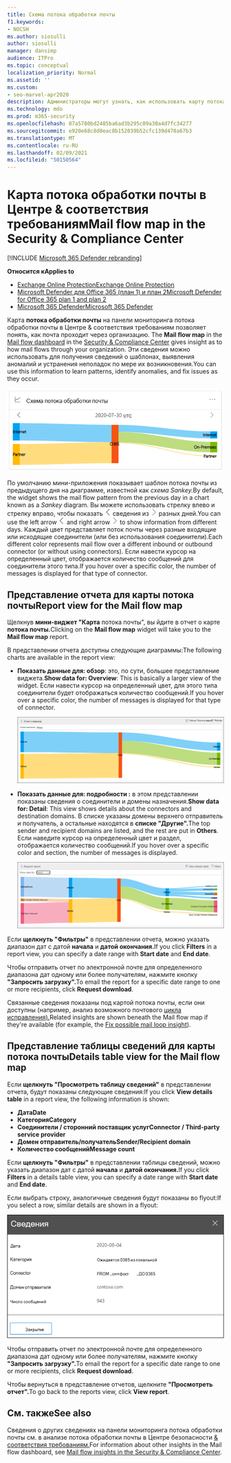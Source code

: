 ```yaml
---
title: Схема потока обработки почты
f1.keywords:
- NOCSH
ms.author: siosulli
author: siosulli
manager: dansimp
audience: ITPro
ms.topic: conceptual
localization_priority: Normal
ms.assetid: ''
ms.custom:
- seo-marvel-apr2020
description: Администраторы могут узнать, как использовать карту потока обработки почты на панели мониторинга потока обработки почты в Центре безопасности и соответствия требованиям & для визуализации и отслеживания потока обработки почты в организации через соединители и без использования соединители.
ms.technology: mdo
ms.prod: m365-security
ms.openlocfilehash: 87a5780bd2485ba6ad3b295c09a30a4d7fc34277
ms.sourcegitcommit: e920e68c8d0eac8b152039b52cfc139d478a67b3
ms.translationtype: MT
ms.contentlocale: ru-RU
ms.lasthandoff: 02/09/2021
ms.locfileid: "50150564"
---
```

# <a name="mail-flow-map-in-the-security--compliance-center"></a><span data-ttu-id="41456-103">Карта потока обработки почты в Центре & соответствия требованиям</span><span class="sxs-lookup"><span data-stu-id="41456-103">Mail flow map in the Security & Compliance Center</span></span>

[!INCLUDE [Microsoft 365 Defender rebranding](../includes/microsoft-defender-for-office.md)]

<span data-ttu-id="41456-104">**Относится к**</span><span class="sxs-lookup"><span data-stu-id="41456-104">**Applies to**</span></span>
- [<span data-ttu-id="41456-105">Exchange Online Protection</span><span class="sxs-lookup"><span data-stu-id="41456-105">Exchange Online Protection</span></span>](https://go.microsoft.com/fwlink/?linkid=2148611)
- [<span data-ttu-id="41456-106">Microsoft Defender для Office 365 (план 1) и план 2</span><span class="sxs-lookup"><span data-stu-id="41456-106">Microsoft Defender for Office 365 plan 1 and plan 2</span></span>](https://go.microsoft.com/fwlink/?linkid=2148715)
- [<span data-ttu-id="41456-107">Microsoft 365 Defender</span><span class="sxs-lookup"><span data-stu-id="41456-107">Microsoft 365 Defender</span></span>](https://go.microsoft.com/fwlink/?linkid=2118804)

<span data-ttu-id="41456-108">Карта **потока обработки почты** на [](https://protection.office.com) панели мониторинга потока обработки почты в Центре & соответствия требованиям позволяет понять, как почта проходит через организацию. [](mail-flow-insights-v2.md)</span><span class="sxs-lookup"><span data-stu-id="41456-108">The **Mail flow map** in the [Mail flow dashboard](mail-flow-insights-v2.md) in the [Security & Compliance Center](https://protection.office.com) gives insight as to how mail flows through your organization.</span></span> <span data-ttu-id="41456-109">Эти сведения можно использовать для получения сведений о шаблонах, выявления аномалий и устранения неполадок по мере их возникновения.</span><span class="sxs-lookup"><span data-stu-id="41456-109">You can use this information to learn patterns, identify anomalies, and fix issues as they occur.</span></span>

![Мини-приложения карты потока обработки почты на панели мониторинга потока обработки почты в Центре & соответствия требованиям](../../media/mfi-mail-flow-map-widget.png)

<span data-ttu-id="41456-111">По умолчанию мини-приложения показывает шаблон потока почты из предыдущего дня на диаграмме, известной как *схема Sankey.*</span><span class="sxs-lookup"><span data-stu-id="41456-111">By default, the widget shows the mail flow pattern from the previous day in a chart known as a *Sankey* diagram.</span></span> <span data-ttu-id="41456-112">Вы можете использовать стрелку влево и стрелку вправо, чтобы показать ![ ](../../media/scc-left-arrow.png) сведения из ![ ](../../media/scc-right-arrow.png) разных дней.</span><span class="sxs-lookup"><span data-stu-id="41456-112">You can use the left arrow ![Left arrow](../../media/scc-left-arrow.png) and right arrow ![Right arrow](../../media/scc-right-arrow.png) to show information from different days.</span></span> <span data-ttu-id="41456-113">Каждый цвет представляет поток почты через разные входящие или исходящие соединители (или без использования соединители).</span><span class="sxs-lookup"><span data-stu-id="41456-113">Each different color represents mail flow over a different inbound or outbound connector (or without using connectors).</span></span> <span data-ttu-id="41456-114">Если навести курсор на определенный цвет, отображается количество сообщений для соединители этого типа.</span><span class="sxs-lookup"><span data-stu-id="41456-114">If you hover over a specific color, the number of messages is displayed for that type of connector.</span></span>

## <a name="report-view-for-the-mail-flow-map"></a><span data-ttu-id="41456-115">Представление отчета для карты потока почты</span><span class="sxs-lookup"><span data-stu-id="41456-115">Report view for the Mail flow map</span></span>

<span data-ttu-id="41456-116">Щелкнув **мини-виджет "Карта** потока почты", вы йдите в отчет о карте **потока почты.**</span><span class="sxs-lookup"><span data-stu-id="41456-116">Clicking on the **Mail flow map** widget will take you to the **Mail flow map** report.</span></span>

<span data-ttu-id="41456-117">В представлении отчета доступны следующие диаграммы:</span><span class="sxs-lookup"><span data-stu-id="41456-117">The following charts are available in the report view:</span></span>

- <span data-ttu-id="41456-118">**Показать данные для: обзор**: это, по сути, большее представление виджета.</span><span class="sxs-lookup"><span data-stu-id="41456-118">**Show data for: Overview**: This is basically a larger view of the widget.</span></span> <span data-ttu-id="41456-119">Если навести курсор на определенный цвет, для этого типа соединители будет отображаться количество сообщений.</span><span class="sxs-lookup"><span data-stu-id="41456-119">If you hover over a specific color, the number of messages is displayed for that type of connector.</span></span>

  ![Обзор представления в отчете о карте потока почты](../../media/mfi-mail-flow-map-report-overview.png)

- <span data-ttu-id="41456-121">**Показать данные для: подробности :** в этом представлении показаны сведения о соединители и домены назначения.</span><span class="sxs-lookup"><span data-stu-id="41456-121">**Show data for: Detail**: This view shows details about the connectors and destination domains.</span></span> <span data-ttu-id="41456-122">В списке указаны домены верхнего отправитель и получатель, а остальные находятся в **списке "Другие".**</span><span class="sxs-lookup"><span data-stu-id="41456-122">The top sender and recipient domains are listed, and the rest are put in **Others**.</span></span> <span data-ttu-id="41456-123">Если наведите курсор на определенный цвет и раздел, отображается количество сообщений.</span><span class="sxs-lookup"><span data-stu-id="41456-123">If you hover over a specific color and section, the number of messages is displayed.</span></span>

  ![Подробное представление в отчете о карте потока почты](../../media/mfi-mail-flow-map-report-detail.png)

<span data-ttu-id="41456-125">Если **щелкнуть "Фильтры"** в представлении отчета, можно указать диапазон дат с датой **начала** и **датой окончания.**</span><span class="sxs-lookup"><span data-stu-id="41456-125">If you click **Filters** in a report view, you can specify a date range with **Start date** and **End date**.</span></span>

<span data-ttu-id="41456-126">Чтобы отправить отчет по электронной почте для определенного диапазона дат одному или более получателям, нажмите кнопку **"Запросить загрузку".**</span><span class="sxs-lookup"><span data-stu-id="41456-126">To email the report for a specific date range to one or more recipients, click **Request download**.</span></span>

<span data-ttu-id="41456-127">Связанные сведения показаны под картой потока почты, если они доступны (например, анализ возможного почтового [цикла исправления).](mfi-mail-loop-insight.md)</span><span class="sxs-lookup"><span data-stu-id="41456-127">Related insights are shown beneath the Mail flow map if they're available (for example, the [Fix possible mail loop insight](mfi-mail-loop-insight.md)).</span></span>

## <a name="details-table-view-for-the-mail-flow-map"></a><span data-ttu-id="41456-128">Представление таблицы сведений для карты потока почты</span><span class="sxs-lookup"><span data-stu-id="41456-128">Details table view for the Mail flow map</span></span>

<span data-ttu-id="41456-129">Если **щелкнуть "Просмотреть таблицу сведений"** в представлении отчета, будут показаны следующие сведения:</span><span class="sxs-lookup"><span data-stu-id="41456-129">If you click **View details table** in a report view, the following information is shown:</span></span>

- <span data-ttu-id="41456-130">**Дата**</span><span class="sxs-lookup"><span data-stu-id="41456-130">**Date**</span></span>
- <span data-ttu-id="41456-131">**Категория**</span><span class="sxs-lookup"><span data-stu-id="41456-131">**Category**</span></span>
- <span data-ttu-id="41456-132">**Соединители / сторонний поставщик услуг**</span><span class="sxs-lookup"><span data-stu-id="41456-132">**Connector / Third-party service provider**</span></span>
- <span data-ttu-id="41456-133">**Домен отправитель/получатель**</span><span class="sxs-lookup"><span data-stu-id="41456-133">**Sender/Recipient domain**</span></span>
- <span data-ttu-id="41456-134">**Количество сообщений**</span><span class="sxs-lookup"><span data-stu-id="41456-134">**Message count**</span></span>

<span data-ttu-id="41456-135">Если **щелкнуть "Фильтры"** в представлении таблицы сведений, можно указать диапазон дат с датой **начала** и **датой окончания.**</span><span class="sxs-lookup"><span data-stu-id="41456-135">If you click **Filters** in a details table view, you can specify a date range with **Start date** and **End date**.</span></span>

<span data-ttu-id="41456-136">Если выбрать строку, аналогичные сведения будут показаны во flyout:</span><span class="sxs-lookup"><span data-stu-id="41456-136">If you select a row, similar details are shown in a flyout:</span></span>

![Flyout Details from the details table in the Mail flow map](../../media/mfi-mail-flow-map-view-details-table-details.png)

<span data-ttu-id="41456-138">Чтобы отправить отчет по электронной почте для определенного диапазона дат одному или более получателям, нажмите кнопку **"Запросить загрузку".**</span><span class="sxs-lookup"><span data-stu-id="41456-138">To email the report for a specific date range to one or more recipients, click **Request download**.</span></span>

<span data-ttu-id="41456-139">Чтобы вернуться в представление отчетов, щелкните **"Просмотреть отчет".**</span><span class="sxs-lookup"><span data-stu-id="41456-139">To go back to the reports view, click **View report**.</span></span>

## <a name="see-also"></a><span data-ttu-id="41456-140">См. также</span><span class="sxs-lookup"><span data-stu-id="41456-140">See also</span></span>

<span data-ttu-id="41456-141">Сведения о других сведениях на панели мониторинга потока обработки почты см. в анализе потока обработки почты в Центре безопасности [& соответствия требованиям.](mail-flow-insights-v2.md)</span><span class="sxs-lookup"><span data-stu-id="41456-141">For information about other insights in the Mail flow dashboard, see [Mail flow insights in the Security & Compliance Center](mail-flow-insights-v2.md).</span></span>
